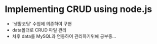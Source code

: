 # Implementing CRUD using node.js

* '생활코딩' 수업에 의존하여 구현
* data폴더로 CRUD 파일 관리
* 차후 data를 MySQL과 연동하여 관리하기위해 공부중...
